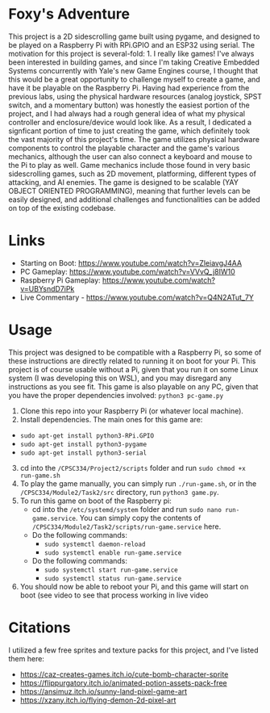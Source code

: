 # Foxy's Adventure
This project is a 2D sidescrolling game built using pygame, and designed to be played on a Raspberry Pi with RPi.GPIO and an ESP32 using serial. The motivation for this project is several-fold: 1. I really like games! I've always been interested in building games, and since I'm taking Creative Embedded Systems concurrently with Yale's new Game Engines course, I thought that this would be a great opportunity to challenge myself to create a game, and have it be playable on the Raspberry Pi. Having had experience from the previous labs, using the physical hardware resources (analog joystick, SPST switch, and a momentary button) was honestly the easiest portion of the project, and I had always had a rough general idea of what my physical controller and enclosure/device would look like. As a result, I dedicated a signficant portion of time to just creating the game, which definitely took the vast majority of this project's time. The game utilizes physical hardware components to control the playable character and the game's various mechanics, although the user can also connect a keyboard and mouse to the Pi to play as well. Game mechanics include those found in very basic sidescrolling games, such as 2D movement, platforming, different types of attacking, and AI enemies. The game is designed to be scalable (YAY OBJECT ORIENTED PROGRAMMING), meaning that further levels can be easily designed, and additional challenges and functionalities can be added on top of the existing codebase. 

# Links
- Starting on Boot: https://www.youtube.com/watch?v=ZleiavgJ4AA
- PC Gameplay: https://www.youtube.com/watch?v=VVvQ_j8IW10
- Raspberry Pi Gameplay: https://www.youtube.com/watch?v=UBYsndD7iPk
- Live Commentary - https://www.youtube.com/watch?v=Q4N2ATut_7Y

# Usage
This project was designed to be compatible with a Raspberry Pi, so some of these instructions are directly related to running it on boot for your Pi. This project is of course usable without a Pi, given that you run it on some Linux system (I was developing this on WSL), and you may disregard any instructions as you see fit. This game is also playable on any PC, given that you have the proper dependencies involved: `python3 pc-game.py`


1. Clone this repo into your Raspberry Pi (or whatever local machine).
2. Install dependencies. The main ones for this game are:
  - `sudo apt-get install python3-RPi.GPIO`
  - `sudo apt-get install python3-pygame`
  - `sudo apt-get install python3-serial`
3. cd into the `/CPSC334/Project2/scripts` folder and run `sudo chmod +x run-game.sh`
4. To play the game manually, you can simply run `./run-game.sh`, or in the `/CPSC334/Module2/Task2/src` directory, run `python3 game.py`.
5. To run this game on boot of the Raspberry pi:
    - cd into the `/etc/systemd/system` folder and run `sudo nano run-game.service`. You can simply copy the contents of `/CPSC334/Module2/Task2/scripts/run-game.service` here.
    - Do the following commands:
        - `sudo systemctl daemon-reload`
        - `sudo systemctl enable run-game.service`
    - Do the following commands:
        - `sudo systemctl start run-game.service`
        - `sudo systemctl status run-game.service`
6. You should now be able to reboot your Pi, and this game will start on boot (see video to see that process working in live video


# Citations
I utilized a few free sprites and texture packs for this project, and I've listed them here:
- https://caz-creates-games.itch.io/cute-bomb-character-sprite
- https://flippurgatory.itch.io/animated-potion-assets-pack-free
- https://ansimuz.itch.io/sunny-land-pixel-game-art
- https://xzany.itch.io/flying-demon-2d-pixel-art
